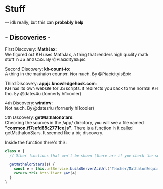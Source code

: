 # Stuff
-- idk really, but this can **probably help**

## - Discoveries -

First Discovery: **MathJax**: <br/>
We figured out KH uses MathJax, a thing that renders high quality math stuff in JS and CSS. By @PlacidityIsEpic

Second Discovery: **kh-count-to**: <br/>
A thing in the mathalon counter. Not much. By @PlacidityIsEpic

Third Discovery: **appjs.knowledgehook.com**: <br/>
KH has its own website for JS scripts. It redirects you back to the normal KH tho. By @dates4u (formerly hi1cooler)

4th Discovery: **window**: <br/>
Not much. By @dates4u (formerly hi1cooler)

5th Discovery: **getMathalonStars**: <br/>
Checking the sources in the /app/ directory, you will see a file named **"common.ff7eefd85c2771ce.js"**.
There is a function in it called getMathalonStars. It seemed like a big discovery.

Inside the function there's this:
```js
class o {
  // Other functions that won't be shown (there are if you check the sources)

  getMathalonStars(s) {
    const e = this.urlService.buildServerApiUrl("Teacher/MathalonRequirements", s);
    return this.httpClient.get(e)
  }
}
```
